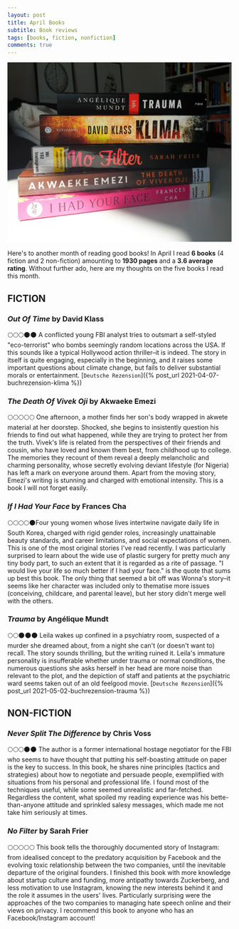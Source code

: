 ```yaml
---
layout: post
title: April Books
subtitle: Book reviews
tags: [books, fiction, nonfiction]
comments: true
---
```


![cover](../assets/img/aprilbooks.jpg)

Here's to another month of reading good books! In April I read **6 books** (4 fiction and 2 non-fiction) amounting to **1930 pages** and a **3.6 average rating**. Without further ado, here are my thoughts on the five books I read this month.

## FICTION

### *Out Of Time* by David Klass
🌕🌕🌕🌑🌑 A conflicted young FBI analyst tries to outsmart a self-styled "eco-terrorist" who bombs seemingly random locations across the USA. If this sounds like a typical Hollywood action thriller–it is indeed. The story in itself is quite engaging, especially in the beginning, and it raises some important questions about climate change, but fails to deliver substantial morals or entertainment.
[`Deutsche Rezension`]({% post_url 2021-04-07-buchrezension-klima %})

### *The Death Of Vivek Oji* by Akwaeke Emezi
🌕🌕🌕🌕🌕  One afternoon, a mother finds her son's body wrapped in akwete material at her doorstep. Shocked, she begins to insistently question his friends to find out what happened, while they are trying to protect her from the truth. Vivek's life is related from the perspectives of their friends and cousin, who have loved and known them best, from childhood up to college. The memories they recount of them reveal a deeply melancholic and charming personality, whose secretly evolving deviant lifestyle (for Nigeria) has left a mark on everyone around them. Apart from the moving story, Emezi's writing is stunning and charged with emotional intensity. This is a book I will not forget easily.

### *If I Had Your Face* by Frances Cha
🌕🌕🌕🌕🌑Four young women whose lives intertwine navigate daily life in South Korea, charged with rigid gender roles, increasingly unattainable beauty standards, and career limitations, and social expectations of women. This is one of the most original stories I've read recently. I was particularly surprised to learn about the wide use of plastic surgery for pretty much any tiny body part, to such an extent that it is regarded as a rite of passage. "I would live your life so much better if I had your face." is the quote that sums up best this book. The only thing that seemed a bit off was Wonna's story–it seems like her character was included only to thematise more issues (conceiving, childcare, and parental leave), but her story didn't merge well with the others.

### *Trauma* by Angélique Mundt
🌕🌕🌑🌑🌑 Leila wakes up confined in a psychiatry room, suspected of a murder she dreamed about, from a night she can't (or doesn't want to) recall. The story sounds thrilling, but the writing ruined it. Leila's immature personality is insufferable whether under trauma or normal conditions, the numerous questions she asks herself in her head are more noise than relevant to the plot, and the depiction of staff and patients at the psychiatric ward seems taken out of an old feelgood movie. 
[`Deutsche Rezension`]({% post_url 2021-05-02-buchrezension-trauma %})

## NON-FICTION
### *Never Split The Difference* by Chris Voss
🌕🌕🌕🌑🌑  The author is a former international hostage negotiator for the FBI who seems to have thought that putting his self-boasting attitude on paper is the key to success. In this book, he shares nine principles (tactics and strategies) about how to negotiate and persuade people, exemplified with situations from his personal and professional life. I found most of the techniques useful, while some seemed unrealistic and far-fetched. Regardless the content, what spoiled my reading experience was his bette-than-anyone attitude and sprinkled salesy messages, which made me not take him seriously at times.

### *No Filter* by Sarah Frier
🌕🌕🌕🌕🌕 This book tells the thoroughly documented story of Instagram: from idealised concept to the predatory acquisition by Facebook and the evolving toxic relationship between the two companies, until the inevitable departure of the original founders. I finished this book with more knowledge about startup culture and funding, more antipathy towards Zuckerberg, and less motivation to use Instagram, knowing the new interests behind it and the role it assumes in the users' lives. Particularly surprising were the approaches of the two companies to managing hate speech online and their views on privacy. I recommend this book to anyone who has an Facebook/Instagram account!